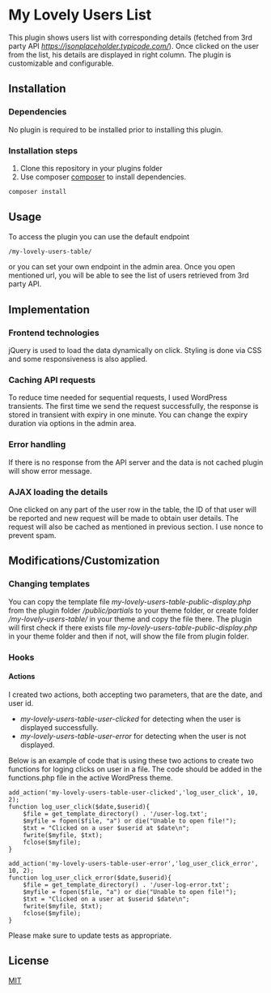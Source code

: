 # My Lovely Users List #

This plugin shows users list with corresponding details (fetched from 3rd party API *https://jsonplaceholder.typicode.com/*). Once clicked on the user from the list, his details are displayed in right column. The plugin is customizable and configurable.

## Installation

### Dependencies

No plugin is required to be installed prior to installing this plugin.

### Installation steps

1. Clone this repository in your plugins folder
2. Use composer [composer](https://getcomposer.org/) to install dependencies.

```bash
composer install
```

## Usage

To access the plugin you can use the default endpoint 

```bash
/my-lovely-users-table/
```
or you can set your own endpoint in the admin area. Once you open mentioned url, you will be able to see the list of users retrieved from 3rd party API.

## Implementation

### Frontend technologies

jQuery is used to load the data dynamically on click. Styling is done via CSS and some responsiveness is also applied.

### Caching API requests

To reduce time needed for sequential requests, I used WordPress transients. The first time we send the request successfully, the response is stored in transient with expiry in one minute. You can change the expiry duration via options in the admin area.

### Error handling

If there is no response from the API server and the data is not cached plugin will show error message.

### AJAX loading the details

One clicked on any part of the user row in the table, the ID of that user will be reported and new request will be made to obtain user details. The request will also be cached as mentioned in previous section. I use nonce to prevent spam.

## Modifications/Customization

### Changing templates

You can copy the template file *my-lovely-users-table-public-display.php* from the plugin folder */public/partials* to your theme folder, or create folder */my-lovely-users-table/* in your theme and copy the file there. The plugin will first check if there exists file *my-lovely-users-table-public-display.php* in your theme folder and then if not, will show the file from plugin folder.

### Hooks

#### Actions

I created two actions, both accepting two parameters, that are the date, and user id.

- *my-lovely-users-table-user-clicked* for detecting when the user is displayed successfully.
- *my-lovely-users-table-user-error* for detecting when the user is not displayed.

Below is an example of code that is using these two actions to create two functions for loging clicks on user in a file. The code should be added in the functions.php file in the active WordPress theme.

    add_action('my-lovely-users-table-user-clicked','log_user_click', 10, 2);
    function log_user_click($date,$userid){
        $file = get_template_directory() . '/user-log.txt'; 
        $myfile = fopen($file, "a") or die("Unable to open file!");
        $txt = "Clicked on a user $userid at $date\n";
        fwrite($myfile, $txt);
        fclose($myfile);
    }

    add_action('my-lovely-users-table-user-error','log_user_click_error', 10, 2);
    function log_user_click_error($date,$userid){
        $file = get_template_directory() . '/user-log-error.txt'; 
        $myfile = fopen($file, "a") or die("Unable to open file!");
        $txt = "Clicked on a user at $userid $date\n";
        fwrite($myfile, $txt);
        fclose($myfile);
    }

Please make sure to update tests as appropriate.

## License
[MIT](https://choosealicense.com/licenses/mit/)